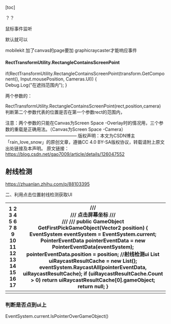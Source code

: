 [toc]



？？

鼠标事件监听

默认就可以

mobilekit 加了canvas的page要加 graphicraycaster才能响应事件



#### RectTransformUtility.RectangleContainsScreenPoint

if(RectTransformUtility.RectangleContainsScreenPoint(transform.GetComponent<RectTransform>(), 
    Input.mousePosition, Cameras.UI))
{    
     Debug.Log("在遮挡范围内");
}

两个参数的：

RectTransformUtility.RectangleContainsScreenPoint(rect,position,camera)
判断第二个参数代表的位置是否在第一个参数rect的范围内，

注意：两个参数的只能在Canvas为Screen Space -Overlay时的情况用，三个参数的重载是正确用法。（Canvas为Screen Space -Camera）
————————————————
版权声明：本文为CSDN博主「rain_love_snow」的原创文章，遵循CC 4.0 BY-SA版权协议，转载请附上原文出处链接及本声明。
原文链接：https://blog.csdn.net/gao7009/article/details/126047552





## 射线检测

https://zhuanlan.zhihu.com/p/88103395





二、利用点击位置射线检测获取UI

| 1 2 3 4 5 6 7 8 9 10 11 12 13 14 15 16 17 | /// <summary> /// 点击屏幕坐标 /// </summary> /// <param name="position"></param> /// <returns></returns> public GameObject GetFirstPickGameObject(Vector2 position) {   EventSystem eventSystem = EventSystem.current;   PointerEventData pointerEventData = new PointerEventData(eventSystem);   pointerEventData.position = position;   //射线检测ui   List<RaycastResult> uiRaycastResultCache = new List<RaycastResult>();   eventSystem.RaycastAll(pointerEventData, uiRaycastResultCache);   if (uiRaycastResultCache.Count > 0)     return uiRaycastResultCache[0].gameObject;   return null; } |
| ----------------------------------------- | ------------------------------------------------------------ |
|                                           |                                                              |



### 判断是否点到ui上

EventSystem.current.IsPointerOverGameObject()
